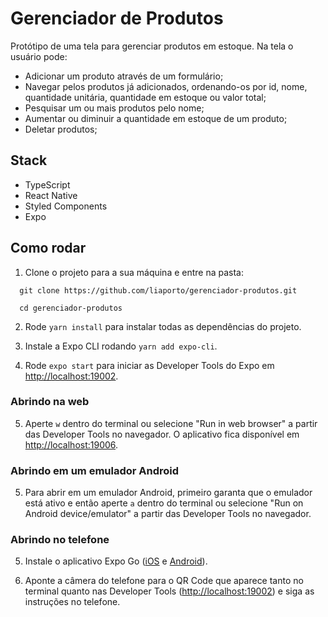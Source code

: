 # Gerenciador de Produtos

Protótipo de uma tela para gerenciar produtos em estoque. Na tela o usuário pode:

- Adicionar um produto através de um formulário;
- Navegar pelos produtos já adicionados, ordenando-os por id, nome, quantidade unitária, quantidade em estoque ou valor total;
- Pesquisar um ou mais produtos pelo nome;
- Aumentar ou diminuir a quantidade em estoque de um produto;
- Deletar produtos;
  
## Stack

- TypeScript
- React Native
- Styled Components
- Expo

## Como rodar

1. Clone o projeto para a sua máquina e entre na pasta:

```
  git clone https://github.com/liaporto/gerenciador-produtos.git
```
```
  cd gerenciador-produtos
```

2. Rode `yarn install` para instalar todas as dependências do projeto.

3. Instale a Expo CLI rodando `yarn add expo-cli`.

4. Rode `expo start` para iniciar as Developer Tools do Expo em [http://localhost:19002](http://localhost:19002).

### Abrindo na web

5. Aperte `w` dentro do terminal ou selecione "Run in web browser" a partir das Developer Tools no navegador. O aplicativo fica disponível em [http://localhost:19006](http://localhost:19006).

### Abrindo em um emulador Android

5. Para abrir em um emulador Android, primeiro garanta que o emulador está ativo e então aperte `a` dentro do terminal ou selecione "Run on Android device/emulator" a partir das Developer Tools no navegador.

### Abrindo no telefone

5. Instale o aplicativo Expo Go ([iOS](https://apps.apple.com/br/app/expo-go/id982107779) e [Android](https://play.google.com/store/apps/details?id=host.exp.exponent&hl=en&gl=US)).

6. Aponte a câmera do telefone para o QR Code que aparece tanto no terminal quanto nas Developer Tools ([http://localhost:19002](http://localhost:19002)) e siga as instruções no telefone.
